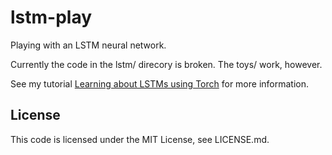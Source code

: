 # lstm-play

Playing with an LSTM neural network.

Currently the code in the lstm/ direcory is broken. The toys/ work, however.

See my tutorial [Learning about LSTMs using Torch](http://kbullaughey.github.io/lstm-play/) for more information.

## License

This code is licensed under the MIT License, see LICENSE.md.
